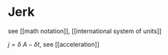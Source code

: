 # Jerk

see [[math notation]], [[international system of units]]

$j = \delta\ A - \delta t$, see [[acceleration]]
